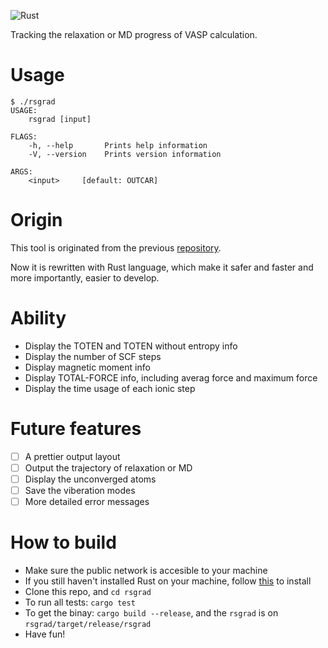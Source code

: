 ![Rust](https://github.com/Ionizing/rsgrad/workflows/Rust/badge.svg)

Tracking the relaxation or MD progress of VASP calculation.

# Usage

```
$ ./rsgrad
USAGE:
    rsgrad [input]

FLAGS:
    -h, --help       Prints help information
    -V, --version    Prints version information

ARGS:
    <input>     [default: OUTCAR]
```

# Origin

This tool is originated from the previous [repository](https://github.com/Ionizing/usefultools-for-vasp).

Now it is rewritten with Rust language, which make it safer and faster and more importantly, easier to develop.

# Ability

- Display the TOTEN and TOTEN without entropy info
- Display the number of SCF steps
- Display magnetic moment info
- Display TOTAL-FORCE info, including averag force and maximum force
- Display the time usage of each ionic step

# Future features
- [ ] A prettier output layout
- [ ] Output the trajectory of relaxation or MD
- [ ] Display the unconverged atoms
- [ ] Save the viberation modes
- [ ] More detailed error messages

# How to build

- Make sure the public network is accesible to your machine
- If you still haven't installed Rust on your machine, follow [this](https://www.rust-lang.org/tools/install) to install
- Clone this repo, and `cd rsgrad`
- To run all tests: `cargo test`
- To get the binay: `cargo build --release`, and the `rsgrad` is on `rsgrad/target/release/rsgrad`
- Have fun!
